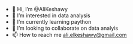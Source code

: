 - 👋 Hi, I’m @AliKeshawy
- 👀 I’m interested in data analysis 
- 🌱 I’m currently learning paython
- 💞️ I’m looking to collaborate on data analyis
- 📫 How to reach me ali.elkeshawy@gmail.com

<!---
AliKeshawy/AliKeshawy is a ✨ special ✨ repository because its `README.md` (this file) appears on your GitHub profile.
You can click the Preview link to take a look at your changes.
--->

